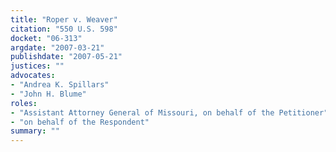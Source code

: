 ```yaml
---
title: "Roper v. Weaver"
citation: "550 U.S. 598"
docket: "06-313"
argdate: "2007-03-21"
publishdate: "2007-05-21"
justices: ""
advocates:
- "Andrea K. Spillars"
- "John H. Blume"
roles:
- "Assistant Attorney General of Missouri, on behalf of the Petitioner"
- "on behalf of the Respondent"
summary: ""
---
```


